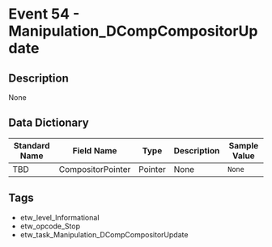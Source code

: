 # Event 54 - Manipulation_DCompCompositorUpdate

## Description
None

## Data Dictionary
|Standard Name|Field Name|Type|Description|Sample Value|
|---|---|---|---|---|
|TBD|CompositorPointer|Pointer|None|`None`|

## Tags
* etw_level_Informational
* etw_opcode_Stop
* etw_task_Manipulation_DCompCompositorUpdate